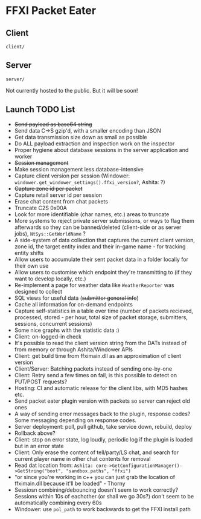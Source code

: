 # FFXI Packet Eater

## Client

`client/`

## Server

`server/`

Not currently hosted to the public. But it will be soon!

## Launch TODO List

- ~~Send payload as base64 string~~
- Send data C->S gzip'd, with a smaller encoding than JSON
- Get data transmission size down as small as possible
- Do ALL payload extraction and inspection work on the inspector
- Proper hygiene about database sessions in the server application and worker
- ~~Session management~~
- Make session management less database-intensive
- Capture client version per session (Windower: `windower.get_windower_settings().ffxi_version?`, Ashita: ?)
- ~~Capture zone id per packet~~
- Capture retail server id per session
- Erase chat content from chat packets
- Truncate C2S 0x00A
- Look for more identifiable (char names, etc.) areas to truncate
- More systems to reject private server submissions, or ways to flag them afterwards so they can be banned/deleted (client-side or as server jobs), `NtSys::GetWorldName` ?
- A side-system of data collection that captures the current client version, zone id, the target entity index and their in-game name - for tracking entity shifts
- Allow users to accumulate their sent packet data in a folder locally for their own use
- Allow users to customise which endpoint they're transmitting to (if they want to develop locally, etc.)
- Re-implement a page for weather data like `WeatherReporter` was designed to collect
- SQL views for useful data (~~submitter general info~~)
- Cache all information for on-demand endpoints
- Capture self-statistics in a table over time (number of packets recieved, processed, stored - per hour, total size of packet storage, submitters, sessions, concurrent sessions)
- Some nice graphs with the statistic data :)
- Client: on-logged-in check
- It's possible to read the client version string from the DATs instead of from memory or through Ashita/Windower APIs
- Client: get build time from ffximain.dll as an approximation of client version
- Client/Server: Batching packets instead of sending one-by-one
- Client: Retry send a few times on fail, is this possible to detect on PUT/POST requests?
- Hosting: CI and automatic release for the client libs, with MD5 hashes etc.
- Send packet eater plugin version with packets so server can reject old ones
- A way of sending error messages back to the plugin, response codes? Some messaging depending on response codes.
- Server deployment: poll, pull github, take service down, rebuild, deploy
- Rollback above?
- Client: stop on error state, log loudly, periodic log if the plugin is loaded but in an error state
- Client: Only erase the content of tell/party/LS chat, and search for current player name in other chat contents for removal
- Read dat location from: `Ashita: core->GetConfigurationManager()->GetString("boot", "sandbox.paths", "ffxi")`
- "or since you're working in c++ you can just grab the location of ffximain.dll because it'll be loaded" - Thorny
- Sessiosn combining/debouncing doesn't seem to work correctly? Sessions within 10s of eachother (or shall we go 30s?) don't seem to be automatically combining every 60s
- Windower: use `pol_path` to work backwards to get the FFXI install path

